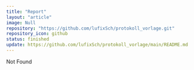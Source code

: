 ```yaml
---
title: "Report"
layout: "article"
image: Null
repository: "https://github.com/lufixSch/protokoll_vorlage.git"
repository_icon: github
status: finished
update: https://github.com/lufixSch/protokoll_vorlage/main/README.md
---
```


Not Found